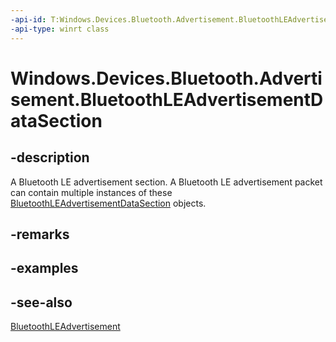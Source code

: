 ----api-id: T:Windows.Devices.Bluetooth.Advertisement.BluetoothLEAdvertisementDataSection
-api-type: winrt class
---<!-- Class syntax.public class BluetoothLEAdvertisementDataSection : Windows.Devices.Bluetooth.Advertisement.IBluetoothLEAdvertisementDataSection--># Windows.Devices.Bluetooth.Advertisement.BluetoothLEAdvertisementDataSection## -descriptionA Bluetooth LE advertisement section. A Bluetooth LE advertisement packet can contain multiple instances of these [BluetoothLEAdvertisementDataSection](bluetoothleadvertisementdatasection.md) objects.## -remarks## -examples## -see-also[BluetoothLEAdvertisement](bluetoothleadvertisement.md)